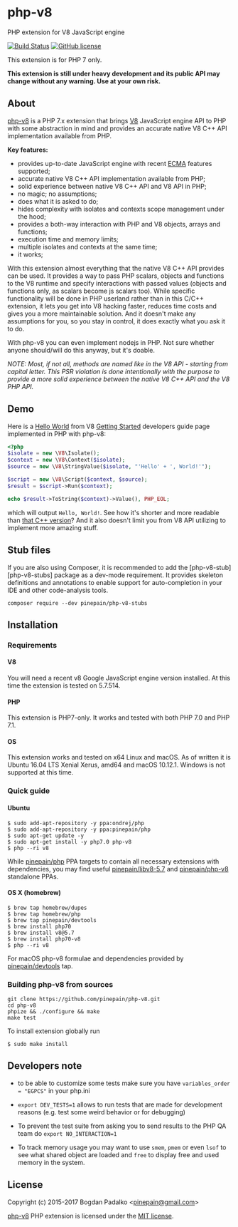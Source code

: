 # php-v8
PHP extension for V8 JavaScript engine

[![Build Status](https://travis-ci.org/pinepain/php-v8.svg)](https://travis-ci.org/pinepain/php-v8)
[![GitHub license](https://img.shields.io/badge/license-MIT-blue.svg)](https://raw.githubusercontent.com/pinepain/php-v8/master/LICENSE)

This extension is for PHP 7 only.

**This extension is still under heavy development and its public API may change without any warning. Use at your own risk.**


## About
[php-v8](https://github.com/pinepain/php-v8) is a PHP 7.x extension
that brings [V8](https://developers.google.com/v8/intro) JavaScript engine API to PHP with some abstraction in mind and
provides an accurate native V8 C++ API implementation available from PHP.

**Key features:**
 - provides up-to-date JavaScript engine with recent [ECMA](http://kangax.github.io/compat-table) features supported;
 - accurate native V8 C++ API implementation available from PHP;
 - solid experience between native V8 C++ API and V8 API in PHP;
 - no magic; no assumptions;
 - does what it is asked to do;
 - hides complexity with isolates and contexts scope management under the hood;
 - provides a both-way interaction with PHP and V8 objects, arrays and functions;
 - execution time and memory limits;
 - multiple isolates and contexts at the same time;
 - it works;

With this extension almost everything that the native V8 C++ API provides can be used. It provides a way to pass PHP scalars,
objects and functions to the V8 runtime and specify interactions with passed values (objects and functions only, as scalars
become js scalars too). While specific functionality will be done in PHP userland rather than in this C/C++ extension,
it lets you get into V8 hacking faster, reduces time costs and gives you a more maintainable solution. And it doesn't
make any assumptions for you, so you stay in control, it does exactly what you ask it to do.

With php-v8 you can even implement nodejs in PHP. Not sure whether anyone should/will do this anyway, but it's doable.

*NOTE: Most, if not all, methods are named like in the V8 API - starting from capital letter. This PSR violation is done
intentionally with the purpose to provide a more solid experience between the native V8 C++ API and the V8 PHP API.*


## Demo

Here is a [Hello World][v8-hello-world]
from V8 [Getting Started][v8-intro] developers guide page implemented in PHP with php-v8:

```php
<?php
$isolate = new \V8\Isolate();
$context = new \V8\Context($isolate);
$source = new \V8\StringValue($isolate, "'Hello' + ', World!'");

$script = new \V8\Script($context, $source);
$result = $script->Run($context);

echo $result->ToString($context)->Value(), PHP_EOL;
```

which will output `Hello, World!`. See how it's shorter and more readable than [that C++ version][v8-hello-world]?
And it also doesn't limit you from V8 API utilizing to implement more amazing stuff.


## Stub files

If you are also using Composer, it is recommended to add the [php-v8-stub][php-v8-stubs]
package as a dev-mode requirement. It provides skeleton definitions and annotations to enable support for auto-completion
in your IDE and other code-analysis tools.

    composer require --dev pinepain/php-v8-stubs


## Installation

### Requirements

#### V8
You will need a recent v8 Google JavaScript engine version installed. At this time the extension is tested on 5.7.514.

#### PHP
This extension is PHP7-only. It works and tested with both PHP 7.0 and PHP 7.1.

#### OS
This extension works and tested on x64 Linux and macOS. As of written it is Ubuntu 16.04 LTS Xenial Xerus, amd64
and macOS 10.12.1. Windows is not supported at this time.

### Quick guide

#### Ubuntu

```
$ sudo add-apt-repository -y ppa:ondrej/php
$ sudo add-apt-repository -y ppa:pinepain/php
$ sudo apt-get update -y
$ sudo apt-get install -y php7.0 php-v8
$ php --ri v8
```

While [pinepain/php](https://launchpad.net/~pinepain/+archive/ubuntu/php) PPA targets to contain all necessary
extensions with dependencies, you may find useful 
[pinepain/libv8-5.7](https://launchpad.net/~pinepain/+archive/ubuntu/libv8-5.7) and
[pinepain/php-v8](https://launchpad.net/~pinepain/+archive/ubuntu/php-v8) standalone PPAs.


#### OS X (homebrew)

```
$ brew tap homebrew/dupes
$ brew tap homebrew/php
$ brew tap pinepain/devtools
$ brew install php70 
$ brew install v8@5.7
$ brew install php70-v8
$ php --ri v8
```

For macOS php-v8 formulae and dependencies provided by [pinepain/devtools](https://github.com/pinepain/homebrew-devtools) tap.

### Building php-v8 from sources

```
git clone https://github.com/pinepain/php-v8.git
cd php-v8
phpize && ./configure && make
make test
```

To install extension globally run

```
$ sudo make install
```

## Developers note
 - to be able to customize some tests make sure you have `variables_order = "EGPCS"` in your php.ini
 - `export DEV_TESTS=1` allows to run tests that are made for development reasons (e.g. test some weird behavior or for debugging)
 - To prevent the test suite from asking you to send results to the PHP QA team do `export NO_INTERACTION=1`

 - To track memory usage you may want to use `smem`, `pmem` or even `lsof` to see what shared object are loaded
   and `free` to display free and used memory in the system.

## License

Copyright (c) 2015-2017 Bogdan Padalko &lt;pinepain@gmail.com&gt;

[php-v8](https://github.com/pinepain/php-v8) PHP extension is licensed under the [MIT license](http://opensource.org/licenses/MIT).


[v8-hello-world]: https://chromium.googlesource.com/v8/v8/+/master/samples/hello-world.cc
[v8-intro]: https://developers.google.com/v8/intro
